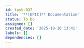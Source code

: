```yaml
---
id: task-037
title: '**[EPIC]** Documentation'
status: To Do
assignee: []
created_date: '2025-10-10 13:41'
labels: []
dependencies: []
---
```



